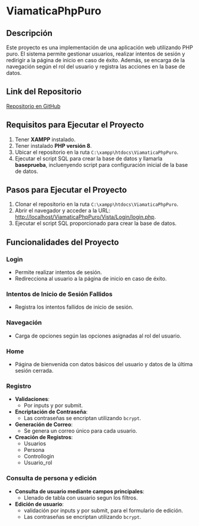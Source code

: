 # ViamaticaPhpPuro

## Descripción
Este proyecto es una implementación de una aplicación web utilizando PHP puro. El sistema permite gestionar usuarios, realizar intentos de sesión y redirigir a la página de inicio en caso de éxito. Además, se encarga de la navegación según el rol del usuario y registra las acciones en la base de datos.

## Link del Repositorio
[Repositorio en GitHub](https://github.com/cbr97Laboral/ViamaticaPhpPuro)

## Requisitos para Ejecutar el Proyecto
1. Tener **XAMPP** instalado.
2. Tener instalado **PHP versión 8**.
3. Ubicar el repositorio en la ruta `C:\xampp\htdocs\ViamaticaPhpPuro`.
4. Ejecutar el script SQL para crear la base de datos y llamarla **baseprueba**, incluenyendo script para configuración inicial de la base de datos.

## Pasos para Ejecutar el Proyecto
1. Clonar el repositorio en la ruta `C:\xampp\htdocs\ViamaticaPhpPuro`.
2. Abrir el navegador y acceder a la URL: [http://localhost/ViamaticaPhpPuro/Vista/Login/login.php](http://localhost/ViamaticaPhpPuro/Vista/Login/login.php).
3. Ejecutar el script SQL proporcionado para crear la base de datos.

## Funcionalidades del Proyecto

### Login
- Permite realizar intentos de sesión.
- Redirecciona al usuario a la página de inicio en caso de éxito.

### Intentos de Inicio de Sesión Fallidos
- Registra los intentos fallidos de inicio de sesión.

### Navegación
- Carga de opciones según las opciones asignadas al rol del usuario.

### Home
- Página de bienvenida con datos básicos del usuario y datos de la última sesión cerrada.

### Registro
- **Validaciones**: 
  - Por inputs y por submit.
- **Encriptación de Contraseña**:
  - Las contraseñas se encriptan utilizando `bcrypt`.
- **Generación de Correo**:
  - Se genera un correo único para cada usuario.
- **Creación de Registros**:
  - Usuarios
  - Persona
  - Controllogin
  - Usuario_rol

### Consulta de persona y edición
- **Consulta de usuario mediante campos principales**: 
  - Llenado de tabla con usuario segun los filtros.
- **Edición de usuario**:
  - validación por inputs y por submit, para el formulario de edición.
  - Las contraseñas se encriptan utilizando `bcrypt`.
